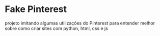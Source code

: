 # Fake Pinterest
projeto imitando algumas utilizações do Pinterest para entender melhor sobre como criar sites com python, html, css e js
